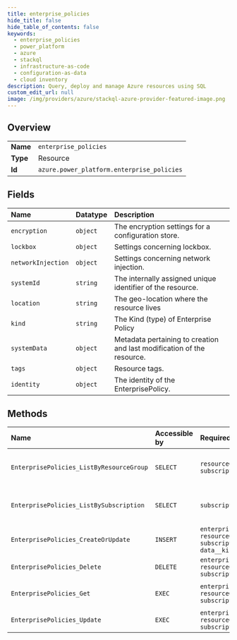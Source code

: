 ```yaml
---
title: enterprise_policies
hide_title: false
hide_table_of_contents: false
keywords:
  - enterprise_policies
  - power_platform
  - azure    
  - stackql
  - infrastructure-as-code
  - configuration-as-data
  - cloud inventory
description: Query, deploy and manage Azure resources using SQL
custom_edit_url: null
image: /img/providers/azure/stackql-azure-provider-featured-image.png
---
```

  
    

## Overview
<table><tbody>
<tr><td><b>Name</b></td><td><code>enterprise_policies</code></td></tr>
<tr><td><b>Type</b></td><td>Resource</td></tr>
<tr><td><b>Id</b></td><td><code>azure.power_platform.enterprise_policies</code></td></tr>
</tbody></table>

## Fields
| Name | Datatype | Description |
|:-----|:---------|:------------|
| `encryption` | `object` | The encryption settings for a configuration store. |
| `lockbox` | `object` | Settings concerning lockbox. |
| `networkInjection` | `object` | Settings concerning network injection. |
| `systemId` | `string` | The internally assigned unique identifier of the resource. |
| `location` | `string` | The geo-location where the resource lives |
| `kind` | `string` | The Kind (type) of Enterprise Policy |
| `systemData` | `object` | Metadata pertaining to creation and last modification of the resource. |
| `tags` | `object` | Resource tags. |
| `identity` | `object` | The identity of the EnterprisePolicy. |
## Methods
| Name | Accessible by | Required Params | Description |
|:-----|:--------------|:----------------|:------------|
| `EnterprisePolicies_ListByResourceGroup` | `SELECT` | `resourceGroupName, subscriptionId` | Retrieve a list of EnterprisePolicies within a given resource group |
| `EnterprisePolicies_ListBySubscription` | `SELECT` | `subscriptionId` | Retrieve a list of EnterprisePolicies within a subscription |
| `EnterprisePolicies_CreateOrUpdate` | `INSERT` | `enterprisePolicyName, resourceGroupName, subscriptionId, data__kind` | Creates an EnterprisePolicy |
| `EnterprisePolicies_Delete` | `DELETE` | `enterprisePolicyName, resourceGroupName, subscriptionId` | Delete an EnterprisePolicy |
| `EnterprisePolicies_Get` | `EXEC` | `enterprisePolicyName, resourceGroupName, subscriptionId` | Get information about an EnterprisePolicy |
| `EnterprisePolicies_Update` | `EXEC` | `enterprisePolicyName, resourceGroupName, subscriptionId` | Updates an EnterprisePolicy |
